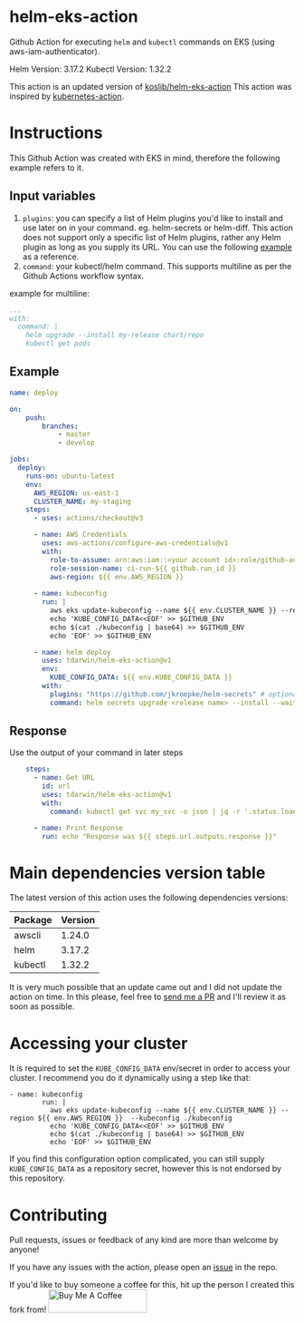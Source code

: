# helm-eks-action

Github Action for executing `helm` and `kubectl` commands on EKS (using aws-iam-authenticator).

Helm Version: 3.17.2
Kubectl Version: 1.32.2

This action is an updated version of [koslib/helm-eks-action](https://github.com/koslib/helm-eks-action)
This action was inspired by [kubernetes-action](https://github.com/Jberlinsky/kubernetes-action).

# Instructions

This Github Action was created with EKS in mind, therefore the following example refers to it.

## Input variables

1. `plugins`: you can specify a list of Helm plugins you'd like to install and use later on in your command. eg. helm-secrets or helm-diff. This action does not support only a specific list of Helm plugins, rather any Helm plugin as long as you supply its URL. You can use the following [example](#example) as a reference.
2. `command`: your kubectl/helm command. This supports multiline as per the Github Actions workflow syntax.

example for multiline:

```yaml
...
with:
  command: |
    helm upgrade --install my-release chart/repo
    kubectl get pods
```

## Example

```yaml
name: deploy

on:
    push:
        branches:
            - master
            - develop

jobs:
  deploy:
    runs-on: ubuntu-latest
    env:
      AWS_REGION: us-east-1
      CLUSTER_NAME: my-staging
    steps:
      - uses: actions/checkout@v3

      - name: AWS Credentials
        uses: aws-actions/configure-aws-credentials@v1
        with:
          role-to-assume: arn:aws:iam::<your account id>:role/github-actions
          role-session-name: ci-run-${{ github.run_id }}
          aws-region: ${{ env.AWS_REGION }}
      
      - name: kubeconfig
        run: |
          aws eks update-kubeconfig --name ${{ env.CLUSTER_NAME }} --region ${{ env.AWS_REGION }}  --kubeconfig ./kubeconfig
          echo 'KUBE_CONFIG_DATA<<EOF' >> $GITHUB_ENV
          echo $(cat ./kubeconfig | base64) >> $GITHUB_ENV
          echo 'EOF' >> $GITHUB_ENV

      - name: helm deploy
        uses: tdarwin/helm-eks-action@v1
        env:
          KUBE_CONFIG_DATA: ${{ env.KUBE_CONFIG_DATA }}
        with:
          plugins: "https://github.com/jkroepke/helm-secrets" # optional
          command: helm secrets upgrade <release name> --install --wait <chart> -f <path to values.yaml>
```

## Response

Use the output of your command in later steps

```yaml
    steps:
      - name: Get URL
        id: url
        uses: tdarwin/helm-eks-action@v1
        with:
          command: kubectl get svc my_svc -o json | jq -r '.status.loadBalancer.ingress[0].hostname'

      - name: Print Response
        run: echo "Response was ${{ steps.url.outputs.response }}"

```

# Main dependencies version table

The latest version of this action uses the following dependencies versions:

| Package      | Version |
| ----------- | ----------- |
| awscli      | 1.24.0  |
| helm   | 3.17.2        |
| kubectl   | 1.32.2       |

It is very much possible that an update came out and I did not update the action on time. In this please, feel free to [send me a PR](#contributing) and I'll review it as soon as possible.

# Accessing your cluster

It is required to set the `KUBE_CONFIG_DATA` env/secret in order to access your cluster. I recommend you do it dynamically using a step like that:

```
- name: kubeconfig
        run: |
          aws eks update-kubeconfig --name ${{ env.CLUSTER_NAME }} --region ${{ env.AWS_REGION }}  --kubeconfig ./kubeconfig
          echo 'KUBE_CONFIG_DATA<<EOF' >> $GITHUB_ENV
          echo $(cat ./kubeconfig | base64) >> $GITHUB_ENV
          echo 'EOF' >> $GITHUB_ENV
```

If you find this configuration option complicated, you can still supply `KUBE_CONFIG_DATA` as a repository secret, however this is not endorsed by this repository.

# Contributing

Pull requests, issues or feedback of any kind are more than welcome by anyone!

If you have any issues with the action, please open an [issue](https://github.com/tdarwin/helm-eks-action/issues) in the repo.

If you'd like to buy someone a coffee for this, hit up the person I created this fork from!
<a href="https://www.buymeacoffee.com/koslib" target="_blank"><img src="https://cdn.buymeacoffee.com/buttons/default-orange.png" alt="Buy Me A Coffee" height="41" width="174"></a>
